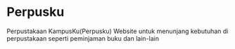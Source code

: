 # Perpusku
Perpustakaan KampusKu(Perpusku) Website untuk menunjang kebutuhan di perpustakaan seperti peminjaman buku dan lain-lain
